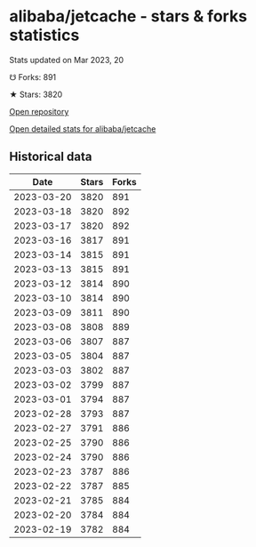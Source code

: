 # alibaba/jetcache - stars & forks statistics

Stats updated on Mar 2023, 20

☋ Forks: 891

★ Stars: 3820

[Open repository](https://github.com/alibaba/jetcache)

[Open detailed stats for alibaba/jetcache](https://reviewgithub.com/rep/alibaba/jetcache)

## Historical data
| Date | Stars | Forks |
|------|-------|-------|
| 2023-03-20 | 3820 | 891 | 
| 2023-03-18 | 3820 | 892 | 
| 2023-03-17 | 3820 | 892 | 
| 2023-03-16 | 3817 | 891 | 
| 2023-03-14 | 3815 | 891 | 
| 2023-03-13 | 3815 | 891 | 
| 2023-03-12 | 3814 | 890 | 
| 2023-03-10 | 3814 | 890 | 
| 2023-03-09 | 3811 | 890 | 
| 2023-03-08 | 3808 | 889 | 
| 2023-03-06 | 3807 | 887 | 
| 2023-03-05 | 3804 | 887 | 
| 2023-03-03 | 3802 | 887 | 
| 2023-03-02 | 3799 | 887 | 
| 2023-03-01 | 3794 | 887 | 
| 2023-02-28 | 3793 | 887 | 
| 2023-02-27 | 3791 | 886 | 
| 2023-02-25 | 3790 | 886 | 
| 2023-02-24 | 3790 | 886 | 
| 2023-02-23 | 3787 | 886 | 
| 2023-02-22 | 3787 | 885 | 
| 2023-02-21 | 3785 | 884 | 
| 2023-02-20 | 3784 | 884 | 
| 2023-02-19 | 3782 | 884 | 

